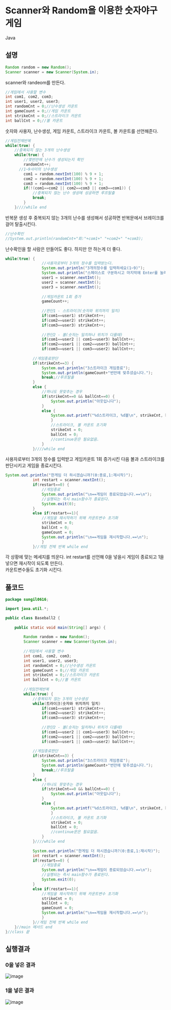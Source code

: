 # Scanner와 Random을 이용한 숫자야구게임
Java
## 설명

```java
Random random = new Random();
Scanner scanner = new Scanner(System.in);
  ```
scanner와 randeom를 만든다.<br>

```java
//게임에서 사용할 변수
int com1, com2, com3;		
int user1, user2, user3;
int randomCnt = 0;//난수생성 카운트
int gameCount = 0;//게임 카운트
int strikeCnt = 0;//스트라이크 카운트
int ballCnt = 0;//볼 카운트
```
숫자와 사용자, 난수생성, 게임 카운트, 스트라이크 카운트, 볼 카운트를 선언해준다.<br>

```java
//게임전체반복	
while(true) {		
	//중복되지 않는 3개의 난수생성
	while(true) {
		//몇번만에 난수가 생성되는지 확인
		randomCnt++;				
	  //1~9사이의 난수생성
		com1 = random.nextInt(100) % 9 + 1;
		com2 = random.nextInt(100) % 9 + 1;
		com3 = random.nextInt(100) % 9 + 1;
		if(!(com1==com2 || com2==com3 || com3==com1)) {				
			//중복되지 않는 난수 생성에 성공하면 루프탈출
			break;
		}
	}////while end
```
반복문 생성 후 중복되지 않는 3개의 난수를 생성해서 성공하면 반복문에서 브레이크를 걸어 탈출시킨다.<br>

```java
//난수확인
//System.out.println(randomCnt+"회:"+com1+" "+com2+" "+com3);
```
난수확인을 할 사람은 만들어도 좋다. 하지만 안 하는게 더 좋다.<br>

```java
while(true) {
				//사용자로부터 3개의 정수를 입력받는다.
				System.out.println("3개의정수를 입력하세요(1~9)");
				System.out.println("스페이스로 구분하시고 마지막에 Enter를 눌러주세요");				
				user1 = scanner.nextInt();
				user2 = scanner.nextInt();
				user3 = scanner.nextInt();
					
				//게임카운트 1회 증가
				gameCount++;
					
				//판단1 - 스트라이크(숫자와 위치까지 일치)
				if(com1==user1) strikeCnt++;
				if(com2==user2) strikeCnt++;
				if(com3==user3) strikeCnt++;
					
				//판단2 - 볼(숫자는 일치하나 위치가 다를때)
				if(com1==user2 || com1==user3) ballCnt++;
				if(com2==user1 || com2==user3) ballCnt++;
				if(com3==user1 || com3==user2) ballCnt++;
					
			//게임종료판단
			if(strikeCnt==3) {
				System.out.println("3스트라이크 게임종료");
				System.out.println(gameCount+"번만에 맞추셨습니다.");
				break;//루프탈출
			}
			else {
				//하나도 못맞추는 경우
				if(strikeCnt==0 && ballCnt==0) {
					System.out.println("아웃입니다");
				}
				else {
					System.out.printf("%d스트라이크, %d볼\n", strikeCnt, ballCnt);
					}
					//스트라이크, 볼 카운트 초기화
					strikeCnt = 0;
					ballCnt = 0;
					//continue문은 필요없음.
				}
			}////while end
   ```
사용자로부터 3개의 정수를 입력받고 게임카운트 1회 증가시킨 다음 볼과 스트라이크를 판단시키고 게임을 종료시킨다.<br>

```java
System.out.println("한게임 더 하시겠습니까?(0:종료,1:재시작)");
			int restart = scanner.nextInt();
			if(restart==0) {
				//게임종료
				System.out.println("\n==게임이 종료되었습니다.==\n");
				//실행되는 즉시 main함수가 종료된다.
				System.exit(0);
			}
			else if(restart==1){
				//게임을 재시작하기 위해 카운트변수 초기화
				strikeCnt = 0;
				ballCnt = 0;
				gameCount = 0;
				System.out.println("\n==게임을 재시작합니다.==\n");
				}
			}//게임 전체 반복 while end
  ```
각 상황에 맞는 메세지를 띄운다. int restart를 선언해 0을 넣을시 게임이 종료되고 1을 넣으면 재시작이 되도록 만든다.<br>
카운트변수들도 초기화 시킨다.<br>

## 풀코드
```java
package sungil0616;

import java.util.*;

public class Baseball2 {
		
	public static void main(String[] args) {
		
		Random random = new Random();
		Scanner scanner = new Scanner(System.in);
			
		//게임에서 사용할 변수
		int com1, com2, com3;		
		int user1, user2, user3;
		int randomCnt = 0;//난수생성 카운트
		int gameCount = 0;//게임 카운트
		int strikeCnt = 0;//스트라이크 카운트
		int ballCnt = 0;//볼 카운트
			
		//게임전체반복	
		while(true) {		
			//중복되지 않는 3개의 난수생성
			while(트라이크(숫자와 위치까지 일치)
				if(com1==user1) strikeCnt++;
				if(com2==user2) strikeCnt++;
				if(com3==user3) strikeCnt++;
					
				//판단2 - 볼(숫자는 일치하나 위치가 다를때)
				if(com1==user2 || com1==user3) ballCnt++;
				if(com2==user1 || com2==user3) ballCnt++;
				if(com3==user1 || com3==user2) ballCnt++;
					
			//게임종료판단
			if(strikeCnt==3) {
				System.out.println("3스트라이크 게임종료");
				System.out.println(gameCount+"번만에 맞추셨습니다.");
				break;//루프탈출
			}
			else {
				//하나도 못맞추는 경우
				if(strikeCnt==0 && ballCnt==0) {
					System.out.println("아웃입니다");
				}
				else {
					System.out.printf("%d스트라이크, %d볼\n", strikeCnt, ballCnt);
					}
					//스트라이크, 볼 카운트 초기화
					strikeCnt = 0;
					ballCnt = 0;
					//continue문은 필요없음.
				}
			}////while end
				
			System.out.println("한게임 더 하시겠습니까?(0:종료,1:재시작)");
			int restart = scanner.nextInt();
			if(restart==0) {
				//게임종료
				System.out.println("\n==게임이 종료되었습니다.==\n");
				//실행되는 즉시 main함수가 종료된다.
				System.exit(0);
			}
			else if(restart==1){
				//게임을 재시작하기 위해 카운트변수 초기화
				strikeCnt = 0;
				ballCnt = 0;
				gameCount = 0;
				System.out.println("\n==게임을 재시작합니다.==\n");
				}
			}//게임 전체 반복 while end
	}//main 메서드 end
}//class 끝
```

## 실행결과
### 0을 넣은 결과
![image](https://github.com/Poki742/BaseBallGame/assets/126844692/e41ad765-72d0-4f8b-bc9e-1d3fc39889b7)<br>

### 1을 넣은 결과
![image](https://github.com/Poki742/BaseBallGame/assets/126844692/f74e5440-d77f-4f17-b4ca-d66eb782513e)<br>

